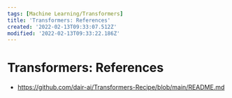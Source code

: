 ```yaml
---
tags: [Machine Learning/Transformers]
title: 'Transformers: References'
created: '2022-02-13T09:33:07.512Z'
modified: '2022-02-13T09:33:22.186Z'
---
```


# Transformers: References

* https://github.com/dair-ai/Transformers-Recipe/blob/main/README.md

